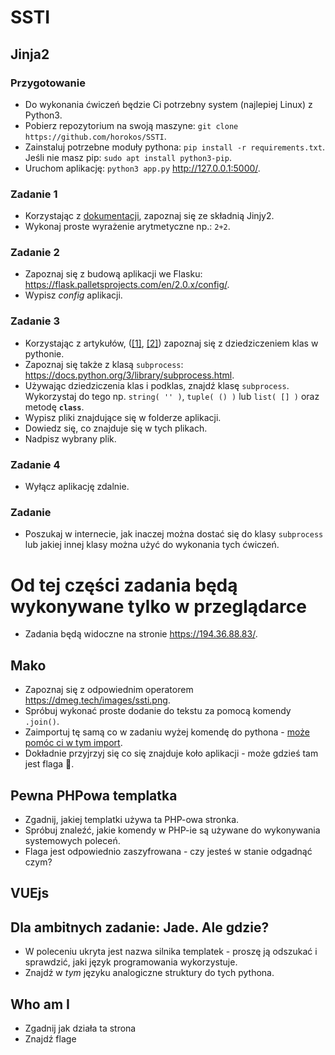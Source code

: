 # SSTI

## Jinja2

### Przygotowanie
- Do wykonania ćwiczeń będzie Ci potrzebny system (najlepiej Linux) z Python3.
- Pobierz repozytorium na swoją maszyne: `git clone https://github.com/horokos/SSTI`.
- Zainstaluj potrzebne moduły pythona: `pip install -r requirements.txt`. Jeśli nie masz pip: `sudo apt install python3-pip`.
- Uruchom aplikację: `python3 app.py` http://127.0.0.1:5000/.

### Zadanie 1
- Korzystając z [dokumentacji](https://jinja.palletsprojects.com/en/3.0.x/templates/), zapoznaj się ze składnią Jinjy2.
- Wykonaj proste wyrażenie arytmetyczne np.: `2+2`.

### Zadanie 2
- Zapoznaj się z budową aplikacji we Flasku: https://flask.palletsprojects.com/en/2.0.x/config/.
- Wypisz *config* aplikacji.

### Zadanie 3
- Korzystając z artykułów, ([\[1\]](https://www.geeksforgeeks.org/method-resolution-order-in-python-inheritance/), [\[2\]](https://www.studytonight.com/python-howtos/how-to-find-all-the-subclasses-of-a-class-given-its-name)) zapoznaj się z dziedziczeniem klas w pythonie.
- Zapoznaj się także z klasą `subprocess`: https://docs.python.org/3/library/subprocess.html.
- Używając dziedziczenia klas i podklas, znajdź klasę `subprocess`. Wykorzystaj do tego np. `string( '' )`, `tuple( () )` lub `list( [] )` oraz metodę __`class`__.
- Wypisz pliki znajdujące się w folderze aplikacji.
- Dowiedz się, co znajduje się w tych plikach.
- Nadpisz wybrany plik.

### Zadanie 4
- Wyłącz aplikację zdalnie.

### Zadanie 
- Poszukaj w internecie, jak inaczej można dostać się do klasy `subprocess` lub jakiej innej klasy można użyć do wykonania tych ćwiczeń.

# Od tej części zadania będą wykonywane tylko w przeglądarce

 - Zadania będą widoczne na stronie https://194.36.88.83/.

## Mako
 - Zapoznaj się z odpowiednim operatorem https://dmeg.tech/images/ssti.png.
 - Spróbuj wykonać proste dodanie do tekstu za pomocą komendy `.join()`.
 - Zaimportuj tę samą co w zadaniu wyżej komendę do pythona - [może pomóc ci w tym import](https://0x00sec.org/t/execute-system-commands-in-python-reference/7870).
 - Dokładnie przyjrzyj się co się znajduje koło aplikacji - może gdzieś tam jest flaga 👀.

## Pewna PHPowa templatka
- Zgadnij, jakiej templatki używa ta PHP-owa stronka.
- Spróbuj znaleźć, jakie komendy w PHP-ie są używane do wykonywania systemowych poleceń.
- Flaga jest odpowiednio zaszyfrowana - czy jesteś w stanie odgadnąć czym?

## VUEjs


## Dla ambitnych zadanie: Jade. Ale gdzie?
- W poleceniu ukryta jest nazwa silnika templatek - proszę ją odszukać i sprawdzić, jaki język programowania wykorzystuje.
- Znajdź w *tym* języku analogiczne struktury do tych pythona.

## Who am I
- Zgadnij jak działa ta strona
- Znajdź flage
